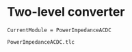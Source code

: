 # Two-level converter
```@meta
CurrentModule = PowerImpedanceACDC
```
```@docs
PowerImpedanceACDC.tlc
```
